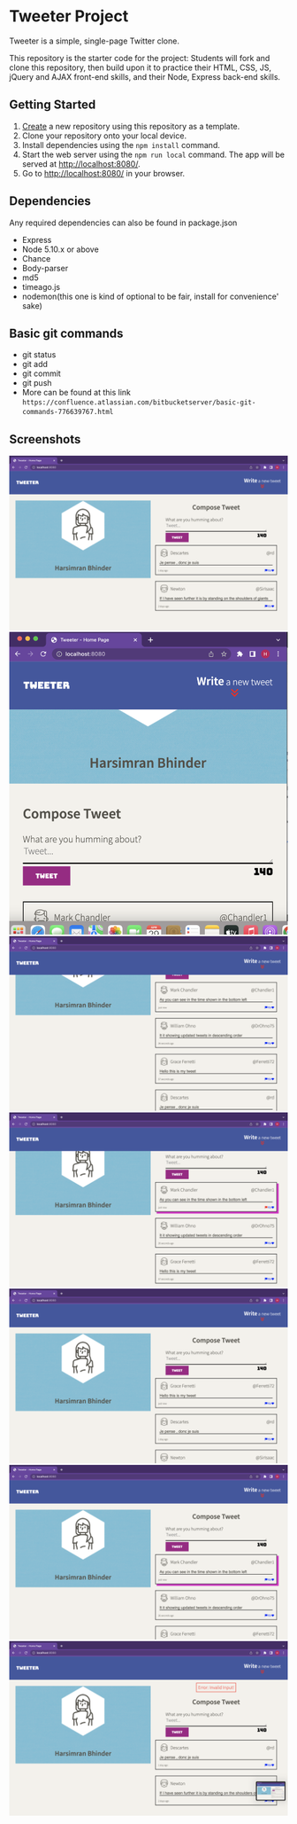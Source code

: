 # Tweeter Project

Tweeter is a simple, single-page Twitter clone.

This repository is the starter code for the project: Students will fork and clone this repository, then build upon it to practice their HTML, CSS, JS, jQuery and AJAX front-end skills, and their Node, Express back-end skills.

## Getting Started

1. [Create](https://docs.github.com/en/repositories/creating-and-managing-repositories/creating-a-repository-from-a-template) a new repository using this repository as a template.
2. Clone your repository onto your local device.
3. Install dependencies using the `npm install` command.
3. Start the web server using the `npm run local` command. The app will be served at <http://localhost:8080/>.
4. Go to <http://localhost:8080/> in your browser.

## Dependencies

Any required dependencies can also be found in package.json
- Express
- Node 5.10.x or above
- Chance
- Body-parser
- md5
- timeago.js
- nodemon(this one is kind of optional to be fair, install for convenience' sake)

## Basic git commands
- git status
- git add
- git commit
- git push
- More can be found at this link `https://confluence.atlassian.com/bitbucketserver/basic-git-commands-776639767.html`

## Screenshots

!["Screenshot of the main desktop page"](https://github.com/bhinder97/tweeter-clone/blob/master/docs/main-desktop-page.png?raw=true)
!["Screenshot when you make the page smaller"](https://github.com/bhinder97/tweeter-clone/blob/master/docs/small-display-change.png?raw=true)
!["Screenshot of the locked navbar"](https://github.com/bhinder97/tweeter-clone/blob/master/docs/locked-navbar.png?raw=true)
!["Screenshot of the hover state implemented to the tweet boxes and icons"](https://github.com/bhinder97/tweeter-clone/blob/master/docs/hover-status.png?raw=true)
!["Screenshot of a posted tweet"](https://github.com/bhinder97/tweeter-clone/blob/master/docs/posted-tweet.png?raw=true)
!["Screenshot of tweets functionality such as descending order and updated timestamps"](https://github.com/bhinder97/tweeter-clone/blob/master/docs/posted-tweets2.png?raw=true)
!["Screenshot of error msg when submitting an invalid input"](https://github.com/bhinder97/tweeter-clone/blob/master/docs/error.png?raw=true)